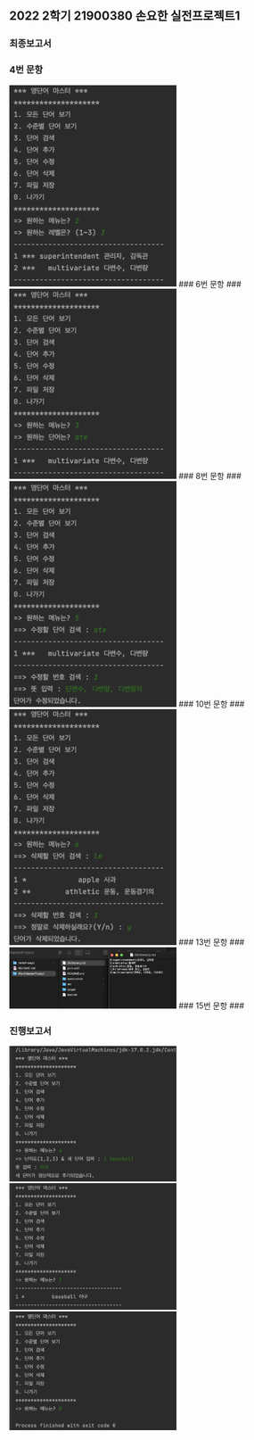 ## 2022 2학기 21900380 손요한 실전프로젝트1 ##

### 최종보고서 ###

### 4번 문항 ###
<img src='https://github.com/YohanSohn122/Project_2022_2/blob/main/WordMasterProject/screenshot/ss_project1_2.png?raw=true' width=300>
### 6번 문항 ###
<img src='https://github.com/YohanSohn122/Project_2022_2/blob/main/WordMasterProject/screenshot/ss_project1_3.png?raw=true' width=300>
### 8번 문항 ###
<img src='https://github.com/YohanSohn122/Project_2022_2/blob/main/WordMasterProject/screenshot/ss_project1_5.png?raw=true' width=300>
### 10번 문항 ###
<img src='https://github.com/YohanSohn122/Project_2022_2/blob/main/WordMasterProject/screenshot/ss_project1_6.png?raw=true' width=300>
### 13번 문항 ###
<img src='https://github.com/YohanSohn122/Project_2022_2/blob/main/WordMasterProject/screenshot/ss_project1_8.png?raw=true' width=300>
### 15번 문항 ###


### 진행보고서 ###
<img src='https://github.com/YohanSohn122/Project_2022_2/blob/main/WordMasterProject/screenshot/add_word_screenshot.png?raw=true' width=300>
<img src='https://github.com/YohanSohn122/Project_2022_2/blob/main/WordMasterProject/screenshot/read_word_screenshot.png?raw=true' width=300>
<img src='https://github.com/YohanSohn122/Project_2022_2/blob/main/WordMasterProject/screenshot/exit_screenshot.png?raw=true' width=300>
